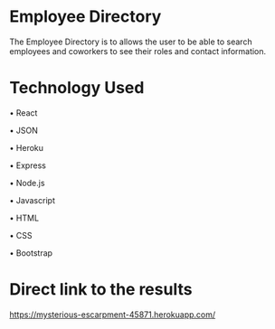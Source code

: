 # Employee Directory

The Employee Directory is to allows the user to be able to search employees and coworkers to see their roles and contact information. 


# Technology Used

•	React

•	JSON

•	Heroku

•	Express

•	Node.js

•	Javascript

•	HTML

•	CSS

•	Bootstrap 


# Direct link to the results 
https://mysterious-escarpment-45871.herokuapp.com/

